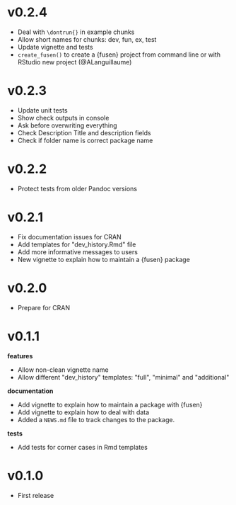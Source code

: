 # v0.2.4

* Deal with `\dontrun{}` in example chunks
* Allow short names for chunks: dev, fun, ex, test
* Update vignette and tests
* `create_fusen()` to create a {fusen} project from command line or with RStudio new project (@ALanguillaume)

# v0.2.3

* Update unit tests
* Show check outputs in console
* Ask before overwriting everything
* Check Description Title and description fields
* Check if folder name is correct package name

# v0.2.2

* Protect tests from older Pandoc versions

# v0.2.1

* Fix documentation issues for CRAN
* Add templates for "dev_history.Rmd" file
* Add more informative messages to users
* New vignette to explain how to maintain a {fusen} package

# v0.2.0

* Prepare for CRAN

# v0.1.1

**features**
* Allow non-clean vignette name
* Allow different "dev_history" templates: "full", "minimal" and "additional"

**documentation**
* Add vignette to explain how to maintain a package with {fusen}
* Add vignette to explain how to deal with data
* Added a `NEWS.md` file to track changes to the package.

**tests**
* Add tests for corner cases in Rmd templates

# v0.1.0

* First release
